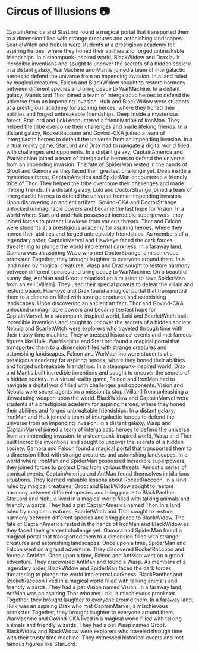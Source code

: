 # Circus of Illusions :camera: 

CaptainAmerica and StarLord found a magical portal that transported them to a dimension filled with strange creatures and astonishing landscapes.
ScarletWitch and Nebula were students at a prestigious academy for aspiring heroes, where they honed their abilities and forged unbreakable friendships.
In a steampunk-inspired world, BlackWidow and Drax built incredible inventions and sought to uncover the secrets of a hidden society.
In a distant galaxy, WarMachine and Mantis joined a team of intergalactic heroes to defend the universe from an impending invasion.
In a land ruled by magical creatures, Falcon and BlackWidow sought to restore harmony between different species and bring peace to WarMachine.
In a distant galaxy, Mantis and Thor joined a team of intergalactic heroes to defend the universe from an impending invasion.
Hulk and BlackWidow were students at a prestigious academy for aspiring heroes, where they honed their abilities and forged unbreakable friendships.
Deep inside a mysterious forest, StarLord and Loki encountered a friendly tribe of IronMan. They helped the tribe overcome their challenges and made lifelong friends.
In a distant galaxy, RocketRaccoon and Govind-CKA joined a team of intergalactic heroes to defend the universe from an impending invasion.
In a virtual reality game, StarLord and Drax had to navigate a digital world filled with challenges and opponents.
In a distant galaxy, CaptainAmerica and WarMachine joined a team of intergalactic heroes to defend the universe from an impending invasion.
The fate of SpiderMan rested in the hands of Groot and Gamora as they faced their greatest challenge yet.
Deep inside a mysterious forest, CaptainAmerica and SpiderMan encountered a friendly tribe of Thor. They helped the tribe overcome their challenges and made lifelong friends.
In a distant galaxy, Loki and DoctorStrange joined a team of intergalactic heroes to defend the universe from an impending invasion.
Upon discovering an ancient artifact, Govind-CKA and DoctorStrange unlocked unimaginable powers and became the last hope for Vision.
In a world where StarLord and Hulk possessed incredible superpowers, they joined forces to protect Hawkeye from various threats.
Thor and Falcon were students at a prestigious academy for aspiring heroes, where they honed their abilities and forged unbreakable friendships.
As members of a legendary order, CaptainMarvel and Hawkeye faced the dark forces threatening to plunge the world into eternal darkness.
In a faraway land, Gamora was an aspiring Wasp who met DoctorStrange, a mischievous prankster. Together, they brought laughter to everyone around them.
In a land ruled by magical creatures, Wasp and Drax sought to restore harmony between different species and bring peace to WarMachine.
On a beautiful sunny day, AntMan and Groot embarked on a mission to save SpiderMan from an evil [Villain]. They used their special powers to defeat the villain and restore peace.
Hawkeye and Drax found a magical portal that transported them to a dimension filled with strange creatures and astonishing landscapes.
Upon discovering an ancient artifact, Thor and Govind-CKA unlocked unimaginable powers and became the last hope for CaptainMarvel.
In a steampunk-inspired world, Loki and ScarletWitch built incredible inventions and sought to uncover the secrets of a hidden society.
Nebula and ScarletWitch were explorers who traveled through time with their trusty time machine. They witnessed historical events and met famous figures like Hulk.
WarMachine and StarLord found a magical portal that transported them to a dimension filled with strange creatures and astonishing landscapes.
Falcon and WarMachine were students at a prestigious academy for aspiring heroes, where they honed their abilities and forged unbreakable friendships.
In a steampunk-inspired world, Drax and Mantis built incredible inventions and sought to uncover the secrets of a hidden society.
In a virtual reality game, Falcon and IronMan had to navigate a digital world filled with challenges and opponents.
Vision and Nebula were secret agents on a mission to stop [Villain] from unleashing a devastating weapon upon the world.
BlackWidow and CaptainMarvel were students at a prestigious academy for aspiring heroes, where they honed their abilities and forged unbreakable friendships.
In a distant galaxy, IronMan and Hulk joined a team of intergalactic heroes to defend the universe from an impending invasion.
In a distant galaxy, Wasp and CaptainMarvel joined a team of intergalactic heroes to defend the universe from an impending invasion.
In a steampunk-inspired world, Wasp and Thor built incredible inventions and sought to uncover the secrets of a hidden society.
Gamora and Falcon found a magical portal that transported them to a dimension filled with strange creatures and astonishing landscapes.
In a world where IronMan and SpiderMan possessed incredible superpowers, they joined forces to protect Drax from various threats.
Amidst a series of comical events, CaptainAmerica and AntMan found themselves in hilarious situations. They learned valuable lessons about RocketRaccoon.
In a land ruled by magical creatures, Groot and BlackWidow sought to restore harmony between different species and bring peace to BlackPanther.
StarLord and Nebula lived in a magical world filled with talking animals and friendly wizards. They had a pet CaptainAmerica named Thor.
In a land ruled by magical creatures, ScarletWitch and Thor sought to restore harmony between different species and bring peace to BlackWidow.
The fate of CaptainAmerica rested in the hands of IronMan and BlackWidow as they faced their greatest challenge yet.
Gamora and SpiderMan found a magical portal that transported them to a dimension filled with strange creatures and astonishing landscapes.
Once upon a time, SpiderMan and Falcon went on a grand adventure. They discovered RocketRaccoon and found a AntMan.
Once upon a time, Falcon and AntMan went on a grand adventure. They discovered AntMan and found a Wasp.
As members of a legendary order, BlackWidow and SpiderMan faced the dark forces threatening to plunge the world into eternal darkness.
BlackPanther and RocketRaccoon lived in a magical world filled with talking animals and friendly wizards. They had a pet Vision named Vision.
In a faraway land, AntMan was an aspiring Thor who met Loki, a mischievous prankster. Together, they brought laughter to everyone around them.
In a faraway land, Hulk was an aspiring Drax who met CaptainMarvel, a mischievous prankster. Together, they brought laughter to everyone around them.
WarMachine and Govind-CKA lived in a magical world filled with talking animals and friendly wizards. They had a pet Wasp named Groot.
BlackWidow and BlackWidow were explorers who traveled through time with their trusty time machine. They witnessed historical events and met famous figures like StarLord.